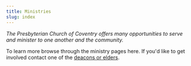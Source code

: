 ```yaml
---
title: Ministries
slug: index
---
```


_The Presbyterian Church of Coventry offers many opportunities to serve and minister to one another and the community._

To learn more browse through the ministry pages here. If you'd like to get involved contact one of the [deacons or elders](/about/our-leaders).

